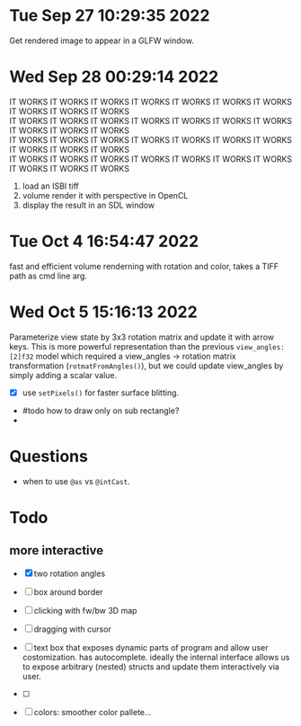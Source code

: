 # Tue Sep 27 10:29:35 2022

Get rendered image to appear in a GLFW window.

# Wed Sep 28 00:29:14 2022

IT WORKS    IT WORKS    IT WORKS    IT WORKS    IT WORKS    IT WORKS    IT WORKS    IT WORKS    IT WORKS    IT WORKS    
IT WORKS    IT WORKS    IT WORKS    IT WORKS    IT WORKS    IT WORKS    IT WORKS    IT WORKS    IT WORKS    IT WORKS    
IT WORKS    IT WORKS    IT WORKS    IT WORKS    IT WORKS    IT WORKS    IT WORKS    IT WORKS    IT WORKS    IT WORKS    
IT WORKS    IT WORKS    IT WORKS    IT WORKS    IT WORKS    IT WORKS    IT WORKS    IT WORKS    IT WORKS    IT WORKS    

1. load an ISBI tiff
2. volume render it with perspective in OpenCL
3. display the result in an SDL window

# Tue Oct  4 16:54:47 2022

fast and efficient volume renderning with rotation and color, takes a TIFF path as cmd line arg.


# Wed Oct  5 15:16:13 2022

Parameterize view state by 3x3 rotation matrix and update it with arrow keys.
This is more powerful representation than the previous `view_angles:[2]f32` model
which required a view_angles →  rotation matrix transformation (`rotmatFromAngles()`), but we could update view_angles by 
simply adding a scalar value. 

- [x] use `setPixels()` for faster surface blitting.
- #todo how to draw only on sub rectangle?
- 




# Questions

- when to use `@as` vs `@intCast`.


# Todo

## more interactive

- [x] two rotation angles
- [ ] box around border
- [ ] clicking with fw/bw 3D map 
- [ ] dragging with cursor
- [ ] text box that exposes dynamic parts of program and allow user costomization. has autocomplete.
        ideally the internal interface allows us to expose arbitrary (nested) structs and update them interactively via user.
- [ ] 

- [ ] colors: smoother color pallete...
